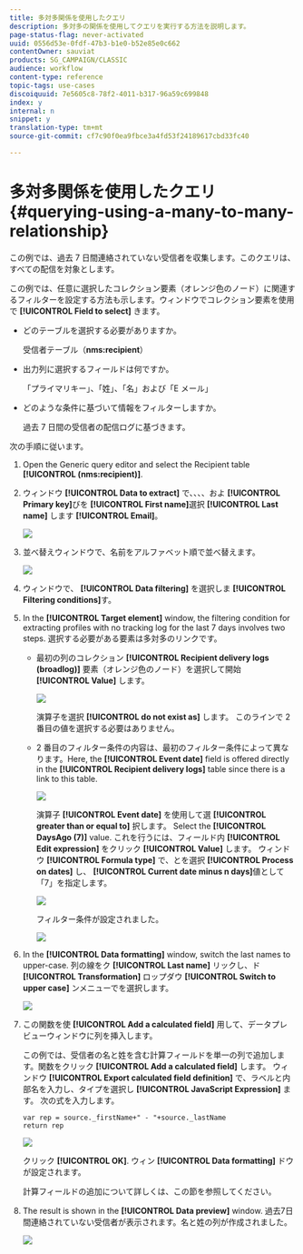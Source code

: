 ```yaml
---
title: 多対多関係を使用したクエリ
description: 多対多の関係を使用してクエリを実行する方法を説明します。
page-status-flag: never-activated
uuid: 0556d53e-0fdf-47b3-b1e0-b52e85e0c662
contentOwner: sauviat
products: SG_CAMPAIGN/CLASSIC
audience: workflow
content-type: reference
topic-tags: use-cases
discoiquuid: 7e5605c8-78f2-4011-b317-96a59c699848
index: y
internal: n
snippet: y
translation-type: tm+mt
source-git-commit: cf7c90f0ea9fbce3a4fd53f24189617cbd33fc40

---
```



# 多対多関係を使用したクエリ {#querying-using-a-many-to-many-relationship}

この例では、過去 7 日間連絡されていない受信者を収集します。このクエリは、すべての配信を対象とします。

この例では、任意に選択したコレクション要素（オレンジ色のノード）に関連するフィルターを設定する方法も示します。ウィンドウでコレクション要素を使用で **[!UICONTROL Field to select]** きます。

* どのテーブルを選択する必要がありますか。

   受信者テーブル（**nms:recipient**）

* 出力列に選択するフィールドは何ですか。

   「プライマリキー」、「姓」、「名」および「E メール」

* どのような条件に基づいて情報をフィルターしますか。

   過去 7 日間の受信者の配信ログに基づきます。

次の手順に従います。

1. Open the Generic query editor and select the Recipient table **[!UICONTROL (nms:recipient)]**.
1. ウィンドウ **[!UICONTROL Data to extract]** で、、、、およ **[!UICONTROL Primary key]**&#x200B;びを **[!UICONTROL First name]**&#x200B;選択 **[!UICONTROL Last name]** します **[!UICONTROL Email]**。

   ![](assets/query_editor_nveau_33.png)

1. 並べ替えウィンドウで、名前をアルファベット順で並べ替えます。

   ![](assets/query_editor_nveau_34.png)

1. ウィンドウで、 **[!UICONTROL Data filtering]** を選択しま **[!UICONTROL Filtering conditions]**&#x200B;す。
1. In the **[!UICONTROL Target element]** window, the filtering condition for extracting profiles with no tracking log for the last 7 days involves two steps. 選択する必要がある要素は多対多のリンクです。

   * 最初の列のコレクション **[!UICONTROL Recipient delivery logs (broadlog)]** 要素（オレンジ色のノード）を選択して開始 **[!UICONTROL Value]** します。

      ![](assets/query_editor_nveau_67.png)

      演算子を選択 **[!UICONTROL do not exist as]** します。 このラインで 2 番目の値を選択する必要はありません。

   * 2 番目のフィルター条件の内容は、最初のフィルター条件によって異なります。Here, the **[!UICONTROL Event date]** field is offered directly in the **[!UICONTROL Recipient delivery logs]** table since there is a link to this table.

      ![](assets/query_editor_nveau_36.png)

      演算子 **[!UICONTROL Event date]** を使用して選 **[!UICONTROL greater than or equal to]** 択します。 Select the **[!UICONTROL DaysAgo (7)]** value. これを行うには、フィールド内 **[!UICONTROL Edit expression]** をクリック **[!UICONTROL Value]** します。 ウィンドウ **[!UICONTROL Formula type]** で、とを選択 **[!UICONTROL Process on dates]** し、 **[!UICONTROL Current date minus n days]**&#x200B;値として「7」を指定します。

      ![](assets/query_editor_nveau_37.png)

      フィルター条件が設定されました。

      ![](assets/query_editor_nveau_38.png)

1. In the **[!UICONTROL Data formatting]** window, switch the last names to upper-case. 列の線をク **[!UICONTROL Last name]** リックし、ド **[!UICONTROL Transformation]** ロップダウ **[!UICONTROL Switch to upper case]** ンメニューでを選択します。

   ![](assets/query_editor_nveau_39.png)

1. この関数を使 **[!UICONTROL Add a calculated field]** 用して、データプレビューウィンドウに列を挿入します。

   この例では、受信者の名と姓を含む計算フィールドを単一の列で追加します。関数をクリック **[!UICONTROL Add a calculated field]** します。 ウィンドウ **[!UICONTROL Export calculated field definition]** で、ラベルと内部名を入力し、タイプを選択し **[!UICONTROL JavaScript Expression]** ます。 次の式を入力します。

   ```
   var rep = source._firstName+" - "+source._lastName
   return rep
   ```

   ![](assets/query_editor_nveau_40.png)

   クリック **[!UICONTROL OK]**. ウィン **[!UICONTROL Data formatting]** ドウが設定されます。

   計算フィールドの追加について詳しくは、この節を参照してください。

1. The result is shown in the **[!UICONTROL Data preview]** window. 過去7日間連絡されていない受信者が表示されます。名と姓の列が作成されました。

   ![](assets/query_editor_nveau_41.png)
